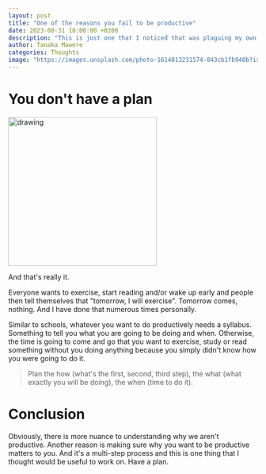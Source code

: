 ```yaml
---
layout: post
title: "One of the reasons you fail to be productive"
date: 2023-08-31 18:00:00 +0200
description: "This is just one that I noticed that was plaguing my own life and thought I'd share it"
author: Tanaka Mawere
categories: Thoughts
image: "https://images.unsplash.com/photo-1614813231574-843cb1fb940b?ixlib=rb-4.0.3&ixid=M3wxMjA3fDB8MHxzZWFyY2h8MTh8fGhhYml0c3xlbnwwfHwwfHx8MA%3D%3D&auto=format&fit=crop&w=500&q=60"
---
```


# You don't have a plan

<img src="https://upload.wikimedia.org/wikipedia/commons/e/ea/Thats_all_folks.svg" alt="drawing" width="300"/>

And that's really it.

Everyone wants to exercise, start reading and/or wake up early and people then tell themselves that "tomorrow, I will exercise". Tomorrow comes, nothing. 
And I have done that numerous times personally.

Similar to schools, whatever you want to do productively needs a syllabus. Something to tell you what you are going to be doing and when. Otherwise, the time is going to come and go that you want to exercise, study or read something without you doing anything because you simply didn't know how you were going to do it.

> Plan the how (what's the first, second, third step), the what (what exactly you will be doing), the when (time to do it).

# Conclusion

Obviously, there is more nuance to understanding why we aren't productive. Another reason is making sure why you want to be productive matters to you. And it's a multi-step process and this is one thing that I thought would be useful to work on. Have a plan.
